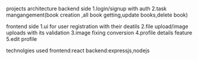 projects architecture
backend side
1.login/signup with auth
2.task mangangement(book creation ,all book getting,update books,delete book)

frontend side
1.ui for user registration with their deatils
2.file upload/image uploads with its validation
3.image fixing conversion
4.profile details feature 
5.edit profile 



technolgies used
frontend:react
backend:expressjs,nodejs
